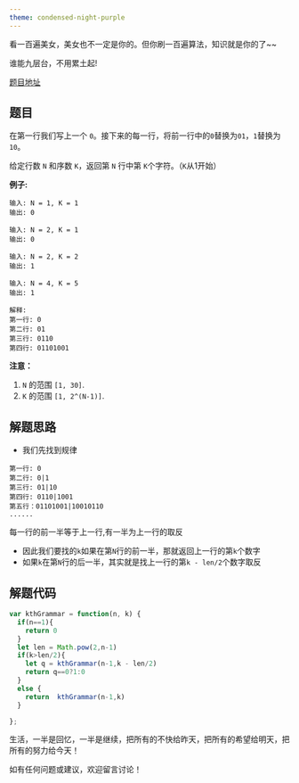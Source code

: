 ```yaml
---
theme: condensed-night-purple
---
```


看一百遍美女，美女也不一定是你的。但你刷一百遍算法，知识就是你的了~~

谁能九层台，不用累土起!

[题目地址](https://leetcode-cn.com/problems/k-th-symbol-in-grammar/)

<!-- more -->


## 题目

在第一行我们写上一个 `0`。接下来的每一行，将前一行中的`0`替换为`01`，`1`替换为`10`。

给定行数 `N` 和序数 `K`，返回第 `N` 行中第 `K`个字符。（`K`从1开始）

**例子:**

```
输入: N = 1, K = 1
输出: 0

输入: N = 2, K = 1
输出: 0

输入: N = 2, K = 2
输出: 1

输入: N = 4, K = 5
输出: 1

解释:
第一行: 0
第二行: 01
第三行: 0110
第四行: 01101001
```

**注意：**

1.  `N` 的范围 `[1, 30]`.
1.  `K` 的范围 `[1, 2^(N-1)]`.

## 解题思路

- 我们先找到规律

```
第一行: 0
第二行: 0|1
第三行: 01|10
第四行: 0110|1001
第五行：01101001|10010110
......
```
每一行的前一半等于上一行,有一半为上一行的取反

- 因此我们要找的`k`如果在第`N`行的前一半，那就返回上一行的第`k`个数字
- 如果`k`在第`N`行的后一半，其实就是找上一行的第`k - len/2`个数字取反

## 解题代码

```js
var kthGrammar = function(n, k) {
  if(n==1){
    return 0
  }
  let len = Math.pow(2,n-1)
  if(k>len/2){
    let q = kthGrammar(n-1,k - len/2)
    return q==0?1:0
  }
  else {
    return  kthGrammar(n-1,k)
  }

};
```

生活，一半是回忆，一半是继续，把所有的不快给昨天，把所有的希望给明天，把所有的努力给今天！

如有任何问题或建议，欢迎留言讨论！
